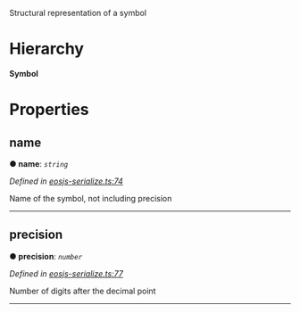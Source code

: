

Structural representation of a symbol

# Hierarchy

**Symbol**

# Properties

<a id="name"></a>

##  name

**● name**: *`string`*

*Defined in [eosjs-serialize.ts:74](https://github.com/EOSIO/eosjs/blob/b4493a9/src/eosjs-serialize.ts#L74)*

Name of the symbol, not including precision

___
<a id="precision"></a>

##  precision

**● precision**: *`number`*

*Defined in [eosjs-serialize.ts:77](https://github.com/EOSIO/eosjs/blob/b4493a9/src/eosjs-serialize.ts#L77)*

Number of digits after the decimal point

___

